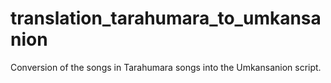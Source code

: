 # translation_tarahumara_to_umkansanion
Conversion of the songs in Tarahumara songs into the Umkansanion script. 
